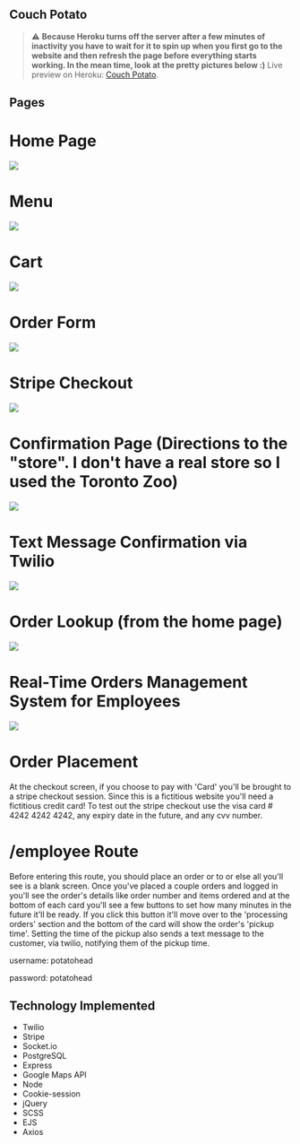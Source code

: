 ## Couch Potato
> :warning: **Because Heroku turns off the server after a few minutes of inactivity you have to wait for it to spin up when you first go to the website and then refresh the page before everything starts working. In the mean time, look at the pretty pictures below :)**
Live preview on Heroku: [Couch Potato](https://couch-potatoez.herokuapp.com/).

## Pages
# Home Page
![](https://i.gyazo.com/fa7ca86e4d0e712b8bca55c58c83576f.jpg)

# Menu
![](https://i.gyazo.com/a1fe876a12d786d76f667ce580c2ae6f.jpg)

# Cart
![](https://i.gyazo.com/617aab9fbc6dc4c323937508cbb59804.png)

# Order Form
![](https://i.gyazo.com/7892e822b378c58b466689e8701e692d.png)

# Stripe Checkout
![](https://i.gyazo.com/9a08b30ff3f77cdbaf281b53a8986e79.png)

# Confirmation Page (Directions to the "store". I don't have a real store so I used the Toronto Zoo)
![](https://i.gyazo.com/ab8f4af0e33d86e5fc37328ee458a18a.png)

# Text Message Confirmation via Twilio
![](https://i.gyazo.com/61c2b75cf1201e3eab0afa518b3a5335.png)

# Order Lookup (from the home page)
![](https://i.gyazo.com/4ed0a2b93b7a5816a09955a862147538.png)

# Real-Time Orders Management System for Employees
![](https://i.gyazo.com/3ff9704e671547caa29bba4e86c6ae3b.png)

# Order Placement

At the checkout screen, if you choose to pay with 'Card' you'll be brought to a stripe checkout session. Since this is a fictitious website you'll need a fictitious credit card! To test out the stripe checkout use the visa card # 4242 4242 4242, any expiry date in the future, and any cvv number.

# /employee Route

Before entering this route, you should place an order or to or else all you'll see is a blank screen. Once you've placed a couple orders and logged in you'll see the order's details like order number and items ordered and at the bottom of each card you'll see a few buttons to set how many minutes in the future it'll be ready. If you click this button it'll move over to the 'processing orders' section and the bottom of the card will show the order's 'pickup time'. Setting the time of the pickup also sends a text message to the customer, via twilio, notifying them of the pickup time.

username: potatohead

password: potatohead

## Technology Implemented

- Twilio
- Stripe
- Socket.io
- PostgreSQL
- Express
- Google Maps API
- Node
- Cookie-session
- jQuery
- SCSS
- EJS
- Axios
